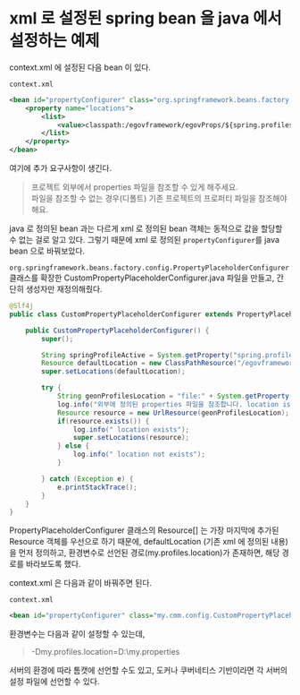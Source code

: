 # xml 로 설정된 spring bean 을 java 에서 설정하는 예제


context.xml 에 설정된 다음 bean 이 있다.

```context.xml```

```xml
<bean id="propertyConfigurer" class="org.springframework.beans.factory.config.PropertyPlaceholderConfigurer">
    <property name="locations">
        <list>
            <value>classpath:/egovframework/egovProps/${spring.profiles.active}.properties</value>
        </list>
    </property>
</bean>
```

여기에 추가 요구사항이 생긴다.

> 프로젝트 외부에서 properties 파일을 참조할 수 있게 해주세요.   
> 파일을 참조할 수 없는 경우(디폴트) 기존 프로젝트의 프로퍼티 파일을 참조해야 해요.

java 로 정의된 bean 과는 다르게 xml 로 정의된 bean 객체는 동적으로 값을 할당할 수 없는 걸로 알고 있다.
그렇기 때문에 xml 로 정의된 ```propertyConfigurer```를 java bean 으로 바꿔보았다. 

```org.springframework.beans.factory.config.PropertyPlaceholderConfigurer``` 클래스를 확장한 CustomPropertyPlaceholderConfigurer.java 파일을 만들고,
간단히 생성자만 재정의해줬다.

```java
@Slf4j
public class CustomPropertyPlaceholderConfigurer extends PropertyPlaceholderConfigurer {

    public CustomPropertyPlaceholderConfigurer() {
        super();

        String springProfileActive = System.getProperty("spring.profiles.active");
        Resource defaultLocation = new ClassPathResource("/egovframework/egovProps/" + springProfileActive + ".properties");
        super.setLocations(defaultLocation);

        try {
        	String geonProfilesLocation = "file:" + System.getProperty("my.profiles.location");
        	log.info("외부에 정의된 properties 파일을 참조합니다. location is :: " + geonProfilesLocation);
            Resource resource = new UrlResource(geonProfilesLocation);
            if(resource.exists()) {
                log.info(" location exists");
                super.setLocations(resource);
            } else {
            	log.info(" location not exists");
            }

        } catch (Exception e) {
            e.printStackTrace();
        }
    }
}
```

PropertyPlaceholderConfigurer 클래스의 Resource[] 는 가장 마지막에 추가된 Resource 객체를 우선으로 하기 때문에,
defaultLocation (기존 xml 에 정의된 내용)을 먼저 정의하고, 환경변수로 선언된 경로(my.profiles.location)가 존재하면, 해당 경로를 바라보도록 했다.

context.xml 은 다음과 같이 바꿔주면 된다.

```context.xml```

```xml
<bean id="propertyConfigurer" class="my.cmm.config.CustomPropertyPlaceholderConfigurer"/>
```

환경변수는 다음과 같이 설정할 수 있는데, 

> -Dmy.profiles.location=D:\my.properties

서버의 환경에 따라 톰캣에 선언할 수도 있고, 도커나 쿠버네티스 기반이라면 각 서버의 설정 파일에 선언할 수 있다.